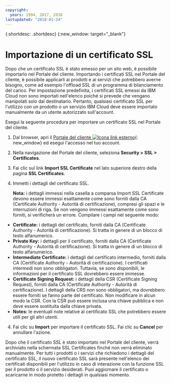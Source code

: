 ```yaml
---
copyright:
  years: 1994, 2017, 2018
lastupdated: "2018-01-24"
---
```


{:shortdesc: .shortdesc}
{:new_window: target="_blank"}

# Importazione di un certificato SSL

Dopo che un certificato SSL è stato emesso per un sito web, è possibile importarlo nel Portale del cliente. Importando i certificati SSL nel Portale del cliente, è possibile applicarli ai prodotti e ai servizi che potrebbero averne bisogno, come ad esempio l'offload SSL di un programma di bilanciamento del carico. Per impostazione predefinita, i certificati SSL emessi da IBM Cloud non sono importati nell'elenco poiché si prevede che vengano manipolati solo dal destinatario. Pertanto, qualsiasi certificato SSL per l'utilizzo con un prodotto o un servizio IBM Cloud deve essere importato manualmente da un utente autorizzato sull'account.

Esegui la seguente procedura per importare un certificato SSL nel Portale del cliente.

1. Dal browser, apri il [Portale del cliente ![Icona link esterno](../../icons/launch-glyph.svg "Icona link esterno")](https://control.softlayer.com/){: new_window} ed esegui l'accesso nel tuo account.
2. Nella navigazione del Portale del cliente, seleziona **Security > SSL > Certificates**.
3. Fai clic sul link **Import SSL Certificate** nel lato superiore destro della pagina **SSL Certificates**.
2. Immetti i dettagli del certificato SSL. 

	**Nota:** i dettagli immessi nella casella a comparsa Import SSL Certificate devono essere immessi esattamente come sono forniti dalla CA (Certificate Authority - Autorità di certificazione), compresi gli spazi e le interruzioni di riga. Se non vengono immessi esattamente come sono forniti, si verificherà un errore. Compilare i campi nel seguente modo:
  - **Certificate:**  i dettagli del certificato, forniti dalla CA (Certificate Authority - Autorità di certificazione). Si tratta in genere di un blocco di testo alfanumerico.
  - **Private Key:** i dettagli per il certificato, forniti dalla CA (Certificate Authority - Autorità di certificazione). Si tratta in genere di un blocco di testo alfanumerico.
  - **Intermediate Certificate:** i dettagli del certificato intermedio, forniti dalla CA (Certificate Authority - Autorità di certificazione). I certificati intermedi non sono obbligatori. Tuttavia, se sono disponibili, le informazioni per il certificato SSL dovrebbero essere immesse.
  - **Certificate Signing Request:** i dettagli della CSR (Certificate Signing Request), forniti dalla CA (Certificate Authority - Autorità di certificazione). I dettagli della CRS non sono obbligatori, ma dovrebbero essere forniti se fanno parte del certificato. Non modificare in alcun modo la CSR. Con la CSR può essere inclusa una chiave pubblica e non deve essere sostituita dalla chiave privata.
  - **Notes:** le eventuali note relative al certificato SSL che potrebbero essere utili per gli altri utenti.
4. Fai clic su **Import** per importare il certificato SSL. Fai clic su **Cancel** per annullare l'azione.

Dopo che il certificato SSL è stato importato nel Portale del cliente, verrà archiviato nella schermata SSL Certificates finché non verrà eliminato manualmente. Per tutti i prodotti o i servizi che richiedono i dettagli del certificato SSL, il nuovo certificato SSL sarà presente nell'elenco dei certificati disponibili per l'utilizzo in caso di interazione con la funzione SSL per il prodotto o il servizio desiderati. Puoi aggiornare il certificato o scaricarne in modo protetto i dettagli in qualsiasi momento.

